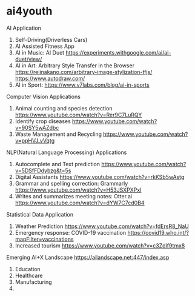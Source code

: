 # ai4youth

AI Application
1. Self-Driving(Driverless Cars)
2. AI Assisted Fitness App
3. AI in Music: AI Duet https://experiments.withgoogle.com/ai/ai-duet/view/
4. AI in Art: Arbitrary Style Transfer in the Browser https://reiinakano.com/arbitrary-image-stylization-tfjs/      https://www.autodraw.com/
5. AI in Sport: https://www.v7labs.com/blog/ai-in-sports

Computer Vision Applications
1. Animal counting and species detection https://www.youtube.com/watch?v=Rer9C7LuRQY
2. Identify crop diseases  https://www.youtube.com/watch?v=90SY5wAZdbc
3. Waste Management and Recycling  https://www.youtube.com/watch?v=ppHVJ_vVqtg

NLP(Natural Language Processing) Applications
1. Autocomplete and Text prediction  https://www.youtube.com/watch?v=5DSfFDdybzg&t=5s
2. Digital Assistants  https://www.youtube.com/watch?v=rkKSb5wAstg
3. Grammar and spelling correction: Grammarly  https://www.youtube.com/watch?v=H53JSXPXPxI
4. Writes and summarizes meeting notes: Otter.ai https://www.youtube.com/watch?v=dYW7C7cd0B4

Statistical Data Application
1. Weather Prediction https://www.youtube.com/watch?v=fdErsR8_NaU
2. Emergency response: COVID-19 vaccination  https://covid19.who.int/?mapFilter=vaccinations
3. Increased tourism https://www.youtube.com/watch?v=c3Zdif9tmx8

Emerging AI+X Landscape
https://ailandscape.net:447/index.asp
1. Education
2. Healthcare
3. Manufacturing
4. 

